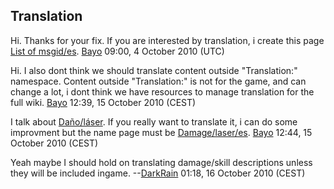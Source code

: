 ## Translation

Hi. Thanks for your fix. If you are interested by translation, i create
this page [List of msgid/es](List_of_msgid/es "wikilink").
[Bayo](User:Bayo "wikilink") 09:00, 4 October 2010 (UTC)


Hi. I also dont think we should translate content outside "Translation:"
namespace. Content outside "Translation:" is not for the game, and can
change a lot, i dont think we have resources to manage translation for
the full wiki. [Bayo](User:Bayo "wikilink") 12:39, 15 October 2010
(CEST)

I talk about [Daño/láser](Daño/láser "wikilink"). If you really want to
translate it, i can do some improvment but the name page must be
[Damage/laser/es](Damage/laser/es "wikilink").
[Bayo](User:Bayo "wikilink") 12:44, 15 October 2010 (CEST)


Yeah maybe I should hold on translating damage/skill descriptions unless
they will be included ingame. --[DarkRain](User:DarkRain "wikilink")
01:18, 16 October 2010 (CEST)